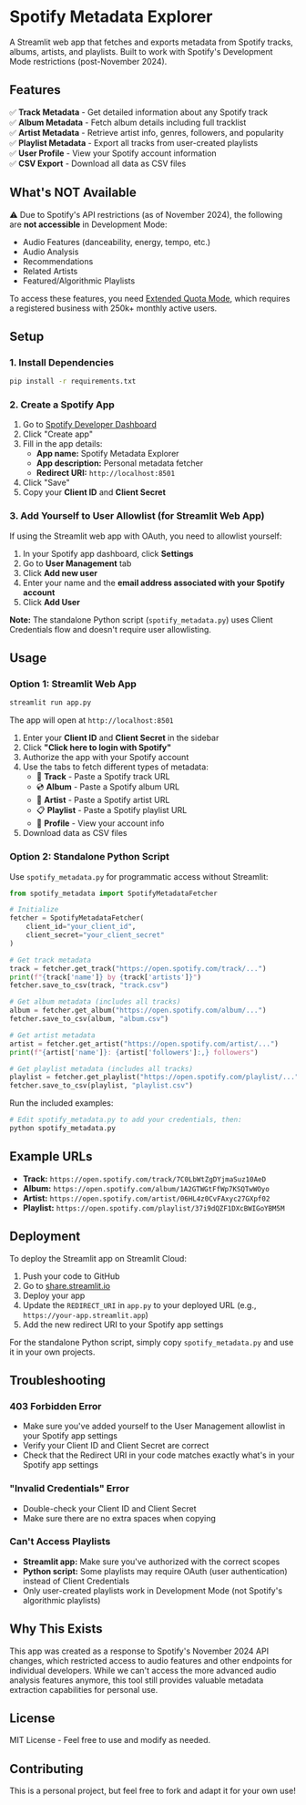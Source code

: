 # Spotify Metadata Explorer

A Streamlit web app that fetches and exports metadata from Spotify tracks, albums, artists, and playlists. Built to work with Spotify's Development Mode restrictions (post-November 2024).

## Features

✅ **Track Metadata** - Get detailed information about any Spotify track  
✅ **Album Metadata** - Fetch album details including full tracklist  
✅ **Artist Metadata** - Retrieve artist info, genres, followers, and popularity  
✅ **Playlist Metadata** - Export all tracks from user-created playlists  
✅ **User Profile** - View your Spotify account information  
✅ **CSV Export** - Download all data as CSV files

## What's NOT Available

⚠️ Due to Spotify's API restrictions (as of November 2024), the following are **not accessible** in Development Mode:
- Audio Features (danceability, energy, tempo, etc.)
- Audio Analysis
- Recommendations
- Related Artists
- Featured/Algorithmic Playlists

To access these features, you need [Extended Quota Mode](https://developer.spotify.com/documentation/web-api/concepts/quota-modes), which requires a registered business with 250k+ monthly active users.

## Setup

### 1. Install Dependencies

```bash
pip install -r requirements.txt
```

### 2. Create a Spotify App

1. Go to [Spotify Developer Dashboard](https://developer.spotify.com/dashboard)
2. Click "Create app"
3. Fill in the app details:
   - **App name:** Spotify Metadata Explorer
   - **App description:** Personal metadata fetcher
   - **Redirect URI:** `http://localhost:8501`
4. Click "Save"
5. Copy your **Client ID** and **Client Secret**

### 3. Add Yourself to User Allowlist (for Streamlit Web App)

If using the Streamlit web app with OAuth, you need to allowlist yourself:

1. In your Spotify app dashboard, click **Settings**
2. Go to **User Management** tab
3. Click **Add new user**
4. Enter your name and the **email address associated with your Spotify account**
5. Click **Add User**

**Note:** The standalone Python script (`spotify_metadata.py`) uses Client Credentials flow and doesn't require user allowlisting.

## Usage

### Option 1: Streamlit Web App

```bash
streamlit run app.py
```

The app will open at `http://localhost:8501`

1. Enter your **Client ID** and **Client Secret** in the sidebar
2. Click **"Click here to login with Spotify"**
3. Authorize the app with your Spotify account
4. Use the tabs to fetch different types of metadata:
   - 🎵 **Track** - Paste a Spotify track URL
   - 💿 **Album** - Paste a Spotify album URL
   - 🎤 **Artist** - Paste a Spotify artist URL
   - 📋 **Playlist** - Paste a Spotify playlist URL
   - 👤 **Profile** - View your account info
5. Download data as CSV files

### Option 2: Standalone Python Script

Use `spotify_metadata.py` for programmatic access without Streamlit:

```python
from spotify_metadata import SpotifyMetadataFetcher

# Initialize
fetcher = SpotifyMetadataFetcher(
    client_id="your_client_id", 
    client_secret="your_client_secret"
)

# Get track metadata
track = fetcher.get_track("https://open.spotify.com/track/...")
print(f"{track['name']} by {track['artists']}")
fetcher.save_to_csv(track, "track.csv")

# Get album metadata (includes all tracks)
album = fetcher.get_album("https://open.spotify.com/album/...")
fetcher.save_to_csv(album, "album.csv")

# Get artist metadata
artist = fetcher.get_artist("https://open.spotify.com/artist/...")
print(f"{artist['name']}: {artist['followers']:,} followers")

# Get playlist metadata (includes all tracks)
playlist = fetcher.get_playlist("https://open.spotify.com/playlist/...")
fetcher.save_to_csv(playlist, "playlist.csv")
```

Run the included examples:
```bash
# Edit spotify_metadata.py to add your credentials, then:
python spotify_metadata.py
```

## Example URLs

- **Track:** `https://open.spotify.com/track/7C0LbWtZgDYjmaSuz10AeD`
- **Album:** `https://open.spotify.com/album/1A2GTWGtFfWp7KSQTwWOyo`
- **Artist:** `https://open.spotify.com/artist/06HL4z0CvFAxyc27GXpf02`
- **Playlist:** `https://open.spotify.com/playlist/37i9dQZF1DXcBWIGoYBM5M`

## Deployment

To deploy the Streamlit app on Streamlit Cloud:

1. Push your code to GitHub
2. Go to [share.streamlit.io](https://share.streamlit.io)
3. Deploy your app
4. Update the `REDIRECT_URI` in `app.py` to your deployed URL (e.g., `https://your-app.streamlit.app`)
5. Add the new redirect URI to your Spotify app settings

For the standalone Python script, simply copy `spotify_metadata.py` and use it in your own projects.

## Troubleshooting

### 403 Forbidden Error
- Make sure you've added yourself to the User Management allowlist in your Spotify app settings
- Verify your Client ID and Client Secret are correct
- Check that the Redirect URI in your code matches exactly what's in your Spotify app settings

### "Invalid Credentials" Error
- Double-check your Client ID and Client Secret
- Make sure there are no extra spaces when copying

### Can't Access Playlists
- **Streamlit app:** Make sure you've authorized with the correct scopes
- **Python script:** Some playlists may require OAuth (user authentication) instead of Client Credentials
- Only user-created playlists work in Development Mode (not Spotify's algorithmic playlists)

## Why This Exists

This app was created as a response to Spotify's November 2024 API changes, which restricted access to audio features and other endpoints for individual developers. While we can't access the more advanced audio analysis features anymore, this tool still provides valuable metadata extraction capabilities for personal use.

## License

MIT License - Feel free to use and modify as needed.

## Contributing

This is a personal project, but feel free to fork and adapt it for your own use!